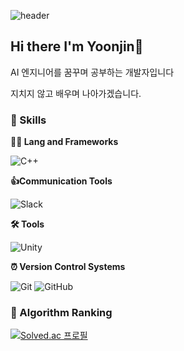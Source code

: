![header](https://capsule-render.vercel.app/api?type=waving&color=auto&height=360&text=Yoonjin+Oh+Git&fontSize=70&fontAlign=50&fontAlignY=40&desc=%EC%95%88%EB%85%95%ED%95%98%EC%84%B8%EC%9A%94+%EC%98%A4%EC%9C%A4%EC%A7%84%EC%9E%85%EB%8B%88%EB%8B%A4&descSize=20&descAlign=50&descAlignY=70)

## Hi there I'm Yoonjin👋
AI 엔지니어를 꿈꾸며 공부하는 개발자입니다

지치지 않고 배우며 나아가겠습니다.

### 🦾 Skills
**🧑‍💻 Lang and Frameworks**

![C++](https://img.shields.io/badge/C++-000000.svg?&style=for-the-badge)  

**👍Communication Tools**

![Slack](https://img.shields.io/badge/slack-4A154B.svg?&style=for-the-badge&logo=slack&logoColor=white)

**🛠️ Tools**

![Unity](https://img.shields.io/badge/unity-000000.svg?&style=for-the-badge&logo=unity&logoColor=white) 


**⏰ Version Control Systems**

![Git](https://img.shields.io/badge/git-F05032.svg?&style=for-the-badge&logo=git&logoColor=white) ![GitHub](https://img.shields.io/badge/github-181717.svg?&style=for-the-badge&logo=github&logoColor=white)  


### 🚩 Algorithm Ranking
[![Solved.ac
프로필](http://mazassumnida.wtf/api/v2/generate_badge?boj=ohbangill)](https://solved.ac/ohbangill)
<!--

**YoonjinOh0909/YoonjinOh0909** is a ✨ _special_ ✨ repository because its `README.md` (this file) appears on your GitHub profile.

Here are some ideas to get you started:

- 🔭 I’m currently working on ...
- 🌱 I’m currently learning ...
- 👯 I’m looking to collaborate on ...
- 🤔 I’m looking for help with ...
- 💬 Ask me about ...
- 📫 How to reach me: ...
- 😄 Pronouns: ...
- ⚡ Fun fact: ...
-->
